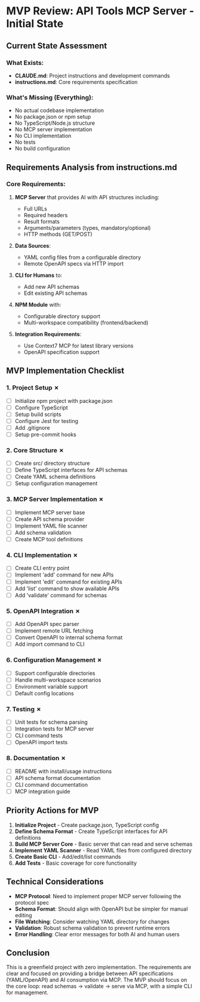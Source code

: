 # MVP Review: API Tools MCP Server - Initial State

## Current State Assessment

### What Exists:
- **CLAUDE.md**: Project instructions and development commands
- **instructions.md**: Core requirements specification

### What's Missing (Everything):
- No actual codebase implementation
- No package.json or npm setup
- No TypeScript/Node.js structure
- No MCP server implementation
- No CLI implementation
- No tests
- No build configuration

## Requirements Analysis from instructions.md

### Core Requirements:
1. **MCP Server** that provides AI with API structures including:
   - Full URLs
   - Required headers
   - Result formats
   - Arguments/parameters (types, mandatory/optional)
   - HTTP methods (GET/POST)

2. **Data Sources**:
   - YAML config files from a configurable directory
   - Remote OpenAPI specs via HTTP import

3. **CLI for Humans** to:
   - Add new API schemas
   - Edit existing API schemas

4. **NPM Module** with:
   - Configurable directory support
   - Multi-workspace compatibility (frontend/backend)

5. **Integration Requirements**:
   - Use Context7 MCP for latest library versions
   - OpenAPI specification support

## MVP Implementation Checklist

### 1. Project Setup ✗
- [ ] Initialize npm project with package.json
- [ ] Configure TypeScript
- [ ] Setup build scripts
- [ ] Configure Jest for testing
- [ ] Add .gitignore
- [ ] Setup pre-commit hooks

### 2. Core Structure ✗
- [ ] Create src/ directory structure
- [ ] Define TypeScript interfaces for API schemas
- [ ] Create YAML schema definitions
- [ ] Setup configuration management

### 3. MCP Server Implementation ✗
- [ ] Implement MCP server base
- [ ] Create API schema provider
- [ ] Implement YAML file scanner
- [ ] Add schema validation
- [ ] Create MCP tool definitions

### 4. CLI Implementation ✗
- [ ] Create CLI entry point
- [ ] Implement 'add' command for new APIs
- [ ] Implement 'edit' command for existing APIs
- [ ] Add 'list' command to show available APIs
- [ ] Add 'validate' command for schemas

### 5. OpenAPI Integration ✗
- [ ] Add OpenAPI spec parser
- [ ] Implement remote URL fetching
- [ ] Convert OpenAPI to internal schema format
- [ ] Add import command to CLI

### 6. Configuration Management ✗
- [ ] Support configurable directories
- [ ] Handle multi-workspace scenarios
- [ ] Environment variable support
- [ ] Default config locations

### 7. Testing ✗
- [ ] Unit tests for schema parsing
- [ ] Integration tests for MCP server
- [ ] CLI command tests
- [ ] OpenAPI import tests

### 8. Documentation ✗
- [ ] README with install/usage instructions
- [ ] API schema format documentation
- [ ] CLI command documentation
- [ ] MCP integration guide

## Priority Actions for MVP

1. **Initialize Project** - Create package.json, TypeScript config
2. **Define Schema Format** - Create TypeScript interfaces for API definitions
3. **Build MCP Server Core** - Basic server that can read and serve schemas
4. **Implement YAML Scanner** - Read YAML files from configured directory
5. **Create Basic CLI** - Add/edit/list commands
6. **Add Tests** - Basic coverage for core functionality

## Technical Considerations

- **MCP Protocol**: Need to implement proper MCP server following the protocol spec
- **Schema Format**: Should align with OpenAPI but be simpler for manual editing
- **File Watching**: Consider watching YAML directory for changes
- **Validation**: Robust schema validation to prevent runtime errors
- **Error Handling**: Clear error messages for both AI and human users

## Conclusion

This is a greenfield project with zero implementation. The requirements are clear and focused on providing a bridge between API specifications (YAML/OpenAPI) and AI consumption via MCP. The MVP should focus on the core loop: read schemas → validate → serve via MCP, with a simple CLI for management.